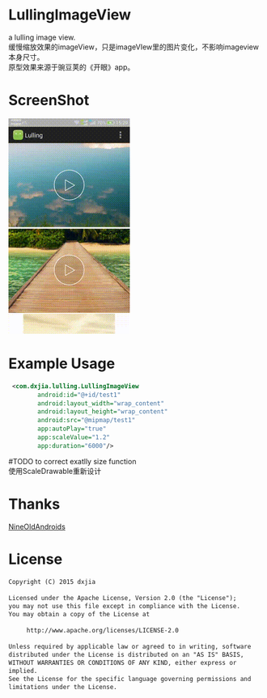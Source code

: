 # LullingImageView
a lulling image view.<br>
缓慢缩放效果的imageView，只是imageVIew里的图片变化，不影响imageview本身尺寸。<br>
原型效果来源于豌豆荚的《开眼》app。

# ScreenShot
![image](https://github.com/dxjia/LullingImageView/blob/master/screenshot.gif)

# Example Usage
```xml
 <com.dxjia.lulling.LullingImageView
        android:id="@+id/test1"
        android:layout_width="wrap_content"
        android:layout_height="wrap_content"
        android:src="@mipmap/test1"
        app:autoPlay="true"
        app:scaleValue="1.2"
        app:duration="6000"/>
```	
#TODO
    to correct exatlly size function<br>
    使用ScaleDrawable重新设计
# Thanks
[NineOldAndroids](https://github.com/JakeWharton/NineOldAndroids)

# License
```
Copyright (C) 2015 dxjia

Licensed under the Apache License, Version 2.0 (the "License");
you may not use this file except in compliance with the License.
You may obtain a copy of the License at

     http://www.apache.org/licenses/LICENSE-2.0

Unless required by applicable law or agreed to in writing, software
distributed under the License is distributed on an "AS IS" BASIS,
WITHOUT WARRANTIES OR CONDITIONS OF ANY KIND, either express or implied.
See the License for the specific language governing permissions and
limitations under the License.
```
